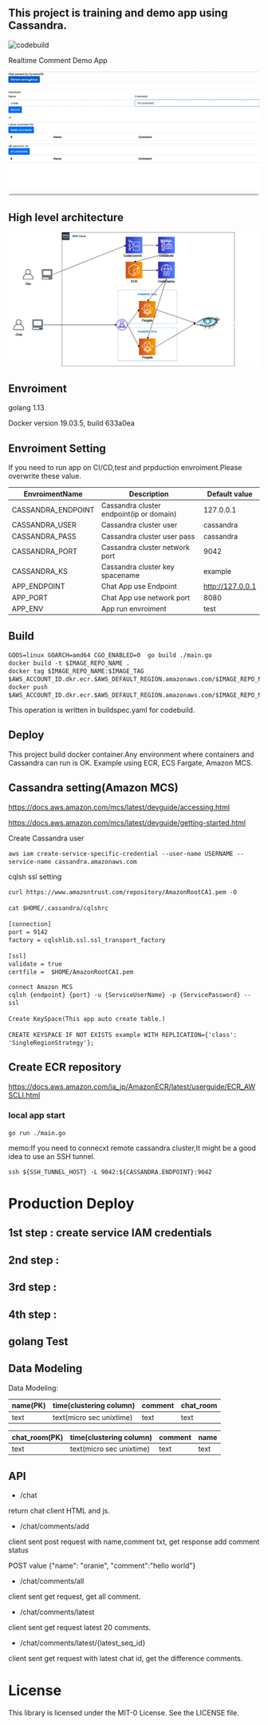 ## This project is training and demo app using Cassandra.


![codebuild](https://codebuild.ap-northeast-1.amazonaws.com/badges?uuid=eyJlbmNyeXB0ZWREYXRhIjoiQUY2QVVVMzh0WE4xZ2hKdVlPbTVrc3hhTlhMc0tNbklpRVIxVm1nUUxONDVGZitKVEtJYjVhZ0lwUVhIRjRoUHh4am0yL213MVV1VWhEVEh1Q1V5dkNZPSIsIml2UGFyYW1ldGVyU3BlYyI6InkzYlJ1dk1uMXczSFhGdzAiLCJtYXRlcmlhbFNldFNlcmlhbCI6MX0%3D&branch=master)



Realtime Comment Demo App

![demo](./demo.gif)


## High level architecture
![arch](./architecture.png)

## Envroiment

golang 1.13

Docker version 19.03.5, build 633a0ea

## Envroiment Setting
If you need to run app on CI/CD,test and prpduction envroiment.Please overwrite these value.

|EnvroimentName|Description|Default value|
|---|---|---|
|CASSANDRA_ENDPOINT |Cassandra cluster endpoint(ip or domain)|127.0.0.1|
|CASSANDRA_USER|Cassandra cluster user|cassandra|
|CASSANDRA_PASS|Cassandra cluster user pass|cassandra|
|CASSANDRA_PORT|Cassandra cluster network port|9042|
|CASSANDRA_KS|Cassandra cluster key spacename|example|
|APP_ENDPOINT|Chat App use Endpoint|http://127.0.0.1|
|APP_PORT |Chat App use network port|8080|
|APP_ENV|App run envroiment|test|

## Build
```shell script
GOOS=linux GOARCH=amd64 CGO_ENABLED=0  go build ./main.go
docker build -t $IMAGE_REPO_NAME .
docker tag $IMAGE_REPO_NAME:$IMAGE_TAG $AWS_ACCOUNT_ID.dkr.ecr.$AWS_DEFAULT_REGION.amazonaws.com/$IMAGE_REPO_NAME:$IMAGE_TAG
docker push $AWS_ACCOUNT_ID.dkr.ecr.$AWS_DEFAULT_REGION.amazonaws.com/$IMAGE_REPO_NAME:$IMAGE_TAG
```

This operation is written in buildspec.yaml for codebuild.

## Deploy
This project build docker container.Any environment where containers and Cassandra can run is OK.
Example using ECR, ECS Fargate, Amazon MCS.

## Cassandra setting(Amazon MCS)

https://docs.aws.amazon.com/mcs/latest/devguide/accessing.html

https://docs.aws.amazon.com/mcs/latest/devguide/getting-started.html

Create Cassandra user
```
aws iam create-service-specific-credential --user-name USERNAME --service-name cassandra.amazonaws.com
```

cqlsh ssl setting
```shell script
curl https://www.amazontrust.com/repository/AmazonRootCA1.pem -O

cat $HOME/.cassandra/cqlshrc

[connection]
port = 9142
factory = cqlshlib.ssl.ssl_transport_factory

[ssl]
validate = true
certfile =  $HOME/AmazonRootCA1.pem
````

```
connect Amazon MCS
cqlsh {endpoint} {port} -u {ServiceUserName} -p {ServicePassword} --ssl

Create KeySpace(This app auto create table.)

CREATE KEYSPACE IF NOT EXISTS example WITH REPLICATION={'class': 'SingleRegionStrategy'};
```

## Create ECR repository
https://docs.aws.amazon.com/ja_jp/AmazonECR/latest/userguide/ECR_AWSCLI.html


### local app start
```shell script
go run ./main.go
```

memo:If you need to connecxt remote cassandra cluster,It might be a good idea to use an SSH tunnel.
```shell script
ssh ${SSH_TUNNEL_HOST} -L 9042:${CASSANDRA.ENDPOINT}:9042
```

# Production Deploy
## 1st step : create service IAM credentials

## 2nd step : 

## 3rd step : 

## 4th step : 


## golang Test


## Data Modeling
Data Modeling:

|name(PK)  |time(clustering column)  |comment  |chat_room |
|---|---|---|---|
|text  |text(micro sec unixtime)  |text  |text |

|chat_room(PK)  |time(clustering column)  |comment  |name |
|---|---|---|---|
|text  |text(micro sec unixtime)  |text  |text |

## API

* /chat

return chat client HTML and js.
    
* /chat/comments/add

client sent post request with name,comment txt, get response add comment status

POST value {"name": "oranie", "comment":"hello world"}


* /chat/comments/all

client sent get request, get all comment.
    
* /chat/comments/latest

client sent get request latest 20 comments.

* /chat/comments/latest/{latest_seq_id}

client sent get request with latest chat id, get the difference comments.
    

# License
This library is licensed under the MIT-0 License. See the LICENSE file.